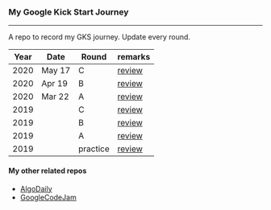 ### My Google Kick Start Journey

---

A repo to record my GKS journey. Update every round.

| Year | Date   | Round    | remarks                            |
| ---- | ------ | -------- | ---------------------------------- |
| 2020 | May 17 | C        | [review](/2020/c/review.md)        |
| 2020 | Apr 19 | B        | [review](/2020/B/review.md)        |
| 2020 | Mar 22 | A        | [review](/2020/A/review.md)        |
| 2019 |        | C        | [review](/2019/roundC/review.md)   |
| 2019 |        | B        | [review](/2019/roundB/review.md)   |
| 2019 |        | A        | [review](/2019/roundA/review.md)   |
| 2019 |        | practice | [review](/2019/practice/review.md) |

#### My other related repos

-   [AlgoDaily](https://github.com/calvinchankf/AlgoDaily)
-   [GoogleCodeJam](https://github.com/calvinchankf/GoogleCodeJam)
